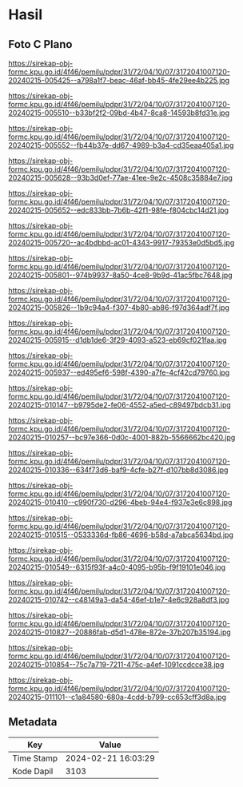 # Hasil

## Foto C Plano

https://sirekap-obj-formc.kpu.go.id/4f46/pemilu/pdpr/31/72/04/10/07/3172041007120-20240215-005425--a798a1f7-beac-46af-bb45-4fe29ee4b225.jpg

https://sirekap-obj-formc.kpu.go.id/4f46/pemilu/pdpr/31/72/04/10/07/3172041007120-20240215-005510--b33bf2f2-09bd-4b47-8ca8-14593b8fd31e.jpg

https://sirekap-obj-formc.kpu.go.id/4f46/pemilu/pdpr/31/72/04/10/07/3172041007120-20240215-005552--fb44b37e-dd67-4989-b3a4-cd35eaa405a1.jpg

https://sirekap-obj-formc.kpu.go.id/4f46/pemilu/pdpr/31/72/04/10/07/3172041007120-20240215-005628--93b3d0ef-77ae-41ee-9e2c-4508c35884e7.jpg

https://sirekap-obj-formc.kpu.go.id/4f46/pemilu/pdpr/31/72/04/10/07/3172041007120-20240215-005652--edc833bb-7b6b-42f1-98fe-f804cbc14d21.jpg

https://sirekap-obj-formc.kpu.go.id/4f46/pemilu/pdpr/31/72/04/10/07/3172041007120-20240215-005720--ac4bdbbd-ac01-4343-9917-79353e0d5bd5.jpg

https://sirekap-obj-formc.kpu.go.id/4f46/pemilu/pdpr/31/72/04/10/07/3172041007120-20240215-005801--974b9937-8a50-4ce8-9b9d-41ac5fbc7648.jpg

https://sirekap-obj-formc.kpu.go.id/4f46/pemilu/pdpr/31/72/04/10/07/3172041007120-20240215-005826--1b9c94a4-f307-4b80-ab86-f97d364adf7f.jpg

https://sirekap-obj-formc.kpu.go.id/4f46/pemilu/pdpr/31/72/04/10/07/3172041007120-20240215-005915--d1db1de6-3f29-4093-a523-eb69cf021faa.jpg

https://sirekap-obj-formc.kpu.go.id/4f46/pemilu/pdpr/31/72/04/10/07/3172041007120-20240215-005937--ed495ef6-598f-4390-a7fe-4cf42cd79760.jpg

https://sirekap-obj-formc.kpu.go.id/4f46/pemilu/pdpr/31/72/04/10/07/3172041007120-20240215-010147--b9795de2-fe06-4552-a5ed-c89497bdcb31.jpg

https://sirekap-obj-formc.kpu.go.id/4f46/pemilu/pdpr/31/72/04/10/07/3172041007120-20240215-010257--bc97e366-0d0c-4001-882b-5566662bc420.jpg

https://sirekap-obj-formc.kpu.go.id/4f46/pemilu/pdpr/31/72/04/10/07/3172041007120-20240215-010336--634f73d6-baf9-4cfe-b27f-d107bb8d3086.jpg

https://sirekap-obj-formc.kpu.go.id/4f46/pemilu/pdpr/31/72/04/10/07/3172041007120-20240215-010410--c990f730-d296-4beb-94e4-f937e3e6c898.jpg

https://sirekap-obj-formc.kpu.go.id/4f46/pemilu/pdpr/31/72/04/10/07/3172041007120-20240215-010515--0533336d-fb86-4696-b58d-a7abca5634bd.jpg

https://sirekap-obj-formc.kpu.go.id/4f46/pemilu/pdpr/31/72/04/10/07/3172041007120-20240215-010549--6315f93f-a4c0-4095-b95b-f9f19101e046.jpg

https://sirekap-obj-formc.kpu.go.id/4f46/pemilu/pdpr/31/72/04/10/07/3172041007120-20240215-010742--c48149a3-da54-46ef-b1e7-4e6c928a8df3.jpg

https://sirekap-obj-formc.kpu.go.id/4f46/pemilu/pdpr/31/72/04/10/07/3172041007120-20240215-010827--20886fab-d5d1-478e-872e-37b207b35194.jpg

https://sirekap-obj-formc.kpu.go.id/4f46/pemilu/pdpr/31/72/04/10/07/3172041007120-20240215-010854--75c7a719-7211-475c-a4ef-1091ccdcce38.jpg

https://sirekap-obj-formc.kpu.go.id/4f46/pemilu/pdpr/31/72/04/10/07/3172041007120-20240215-011101--c1a84580-680a-4cdd-b799-cc653cff3d8a.jpg


## Metadata

| Key        | Value               |
| ---------- | ------------------- |
| Time Stamp | 2024-02-21 16:03:29 |
| Kode Dapil | 3103                |



